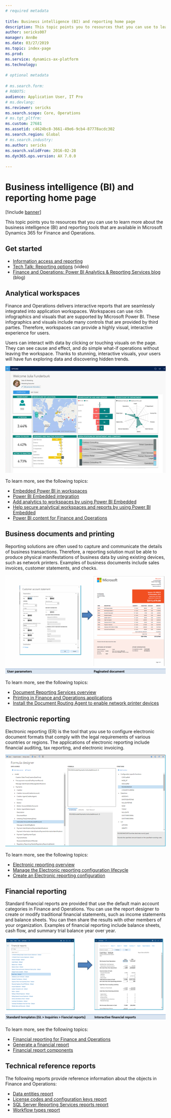 ```yaml
---
# required metadata

title: Business intelligence (BI) and reporting home page
description: This topic points you to resources that you can use to learn more about the business intelligence and reporting tools that are available in Microsoft Dynamics 365 for Finance and Operations.
author: sericks007
manager: AnnBe
ms.date: 03/27/2019
ms.topic: index-page
ms.prod: 
ms.service: dynamics-ax-platform
ms.technology: 

# optional metadata

# ms.search.form: 
# ROBOTS: 
audience: Application User, IT Pro
# ms.devlang: 
ms.reviewer: sericks
ms.search.scope: Core, Operations
# ms.tgt_pltfrm: 
ms.custom: 27681
ms.assetid: c4624bc8-3661-49e6-9cb4-87778acdc302
ms.search.region: Global
# ms.search.industry: 
ms.author: sericks
ms.search.validFrom: 2016-02-28
ms.dyn365.ops.version: AX 7.0.0

---
```


# Business intelligence (BI) and reporting home page

[!include [banner](../includes/banner.md)]

This topic points you to resources that you can use to learn more about the business intelligence (BI) and reporting tools that are available in Microsoft Dynamics 365 for Finance and Operations.

## Get started
- [Information access and reporting](information-access-reporting.md)
- [Tech Talk: Reporting options](https://www.youtube.com/watch?v=NzZONjKs5xA) (video)
- [Finance and Operations: Power BI Analytics & Reporting Services blog](https://community.dynamics.com/365/financeandoperations/b/powerbianalyticsandreporting) (blog)

## Analytical workspaces
Finance and Operations delivers interactive reports that are seamlessly integrated into application workspaces. Workspaces can use rich infographics and visuals that are supported by Microsoft Power BI. These infographics and visuals include many controls that are provided by third parties. Therefore, workspaces can provide a highly visual, interactive experience for users.

Users can interact with data by clicking or touching visuals on the page. They can see cause and effect, and do simple what-if operations without leaving the workspace. Thanks to stunning, interactive visuals, your users will have fun exploring data and discovering hidden trends.

![Example of Power BI in a workspace](./media/Power-BI-in-D365-Workspace.png)

To learn more, see the following topics:

- [Embedded Power BI in workspaces](embed-power-bi-workspaces.md)
- [Power BI Embedded integration](power-bi-embedded-integration.md)
- [Add analytics to workspaces by using Power BI Embedded](add-analytics-tab-workspaces.md)
- [Help secure analytical workspaces and reports by using Power BI Embedded](secure-analytical-workspaces.md)
- [Power BI content for Finance and Operations](power-bi-home-page.md)

## Business documents and printing
Reporting solutions are often used to capture and communicate the details of business transactions. Therefore, a reporting solution must be able to produce physical manifestations of business data by using existing devices, such as network printers. Examples of business documents include sales invoices, customer statements, and checks.

[![Example of business documents](./media/image-of-business-documents-1024x632.png)](./media/image-of-business-documents.png)

To learn more, see the following topics:

- [Document Reporting Services overview](document-reporting-services.md)
- [Printing in Finance and Operations applications](print-documents.md)
- [Install the Document Routing Agent to enable network printer devices](install-document-routing-agent.md)

## Electronic reporting
Electronic reporting (ER) is the tool that you use to configure electronic document formats that comply with the legal requirements of various countries or regions. The applications of electronic reporting include financial auditing, tax reporting, and electronic invoicing.

[![Electronic reporting example](./media/electronic-reporting-example.png)](./media/electronic-reporting-example.png)

To learn more, see the following topics:

- [Electronic reporting overview](general-electronic-reporting.md)
- [Manage the Electronic reporting configuration lifecycle](general-electronic-reporting-manage-configuration-lifecycle.md)
- [Create an Electronic reporting configuration](electronic-reporting-configuration.md)

## Financial reporting
Standard financial reports are provided that use the default main account categories in Finance and Operations. You can use the report designer to create or modify traditional financial statements, such as income statements and balance sheets. You can then share the results with other members of your organization. Examples of financial reporting include balance sheets, cash flow, and summary trial balance year over year.

[![Financial reporting example](./media/financial-reporting-example.png)](./media/financial-reporting-example.png)

To learn more, see the following topics:

- [Financial reporting for Finance and Operations](financial-reporting-intro.md)
- [Generate a financial report](generate-financial-report.md)
- [Financial report components](financial-report-components.md)

## Technical reference reports
The following reports provide reference information about the objects in Finance and Operations:

- [Data entities report](../data-entities/data-entities-report.md)
- [License codes and configuration keys report](../sysadmin/license-codes-configuration-keys-report.md)
- [SQL Server Reporting Services reports report](SSRS-report.md)
- [Workflow types report](../../fin-and-ops/organization-administration/workflow-types-report.md)
